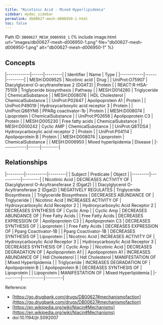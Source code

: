 ```yaml
---
title: "Nicotinic Acid - Mixed Hyperlipidemia"
sidebar: mydoc_sidebar
permalink: db00627-mesh-d006950-1.html
toc: false 
---
```



Path ID: `DB00627_MESH_D006950_1`
{% include image.html url="images/db00627-mesh-d006950-1.png" file="db00627-mesh-d006950-1.png" alt="db00627-mesh-d006950-1" %}

## Concepts

|------------|------|---------|
| Identifier | Name | Type    |
|------------|------|---------|
| MESH:D009525 | Nicotinic acid | Drug |
| UniProt:O75907 | Diacylglycerol O-acyltransferase 2 (DGAT2) | Protein |
| REACT:R-HSA-75109 | Triglyceride biosynthesis | Pathway |
| MESH:D014280 | Triglyceride | ChemicalSubstance |
| MESH:D008076 | HDL Cholesterol | ChemicalSubstance |
| UniProt:P02647 | Apolipoprotein A1 | Protein |
| UniProt:P49019 | Hydroxycarboxylic acid receptor 3 | Protein |
| UniProt:Q86YN6 | PPARg coactivator-1b | Protein |
| MESH:D008074 | Lipoprotein | ChemicalSubstance |
| UniProt:P02656 | Apolipoprotein C3 | Protein |
| MESH:D005230 | Free fatty acids | ChemicalSubstance |
| MESH:D000242 | Cyclic AMP | ChemicalSubstance |
| UniProt:Q8TDS4 | Hydroxycarboxylic acid receptor 2 | Protein |
| UniProt:P04114 | Apolipoprotein B | Protein |
| MESH:D008074 | Lipoprotein | ChemicalSubstance |
| MESH:D006950 | Mixed hyperlipidemia | Disease |
|------------|------|---------|

## Relationships

|---------|-----------|---------|
| Subject | Predicate | Object  |
|---------|-----------|---------|
| Nicotinic Acid | DECREASES ACTIVITY OF | Diacylglycerol O-Acyltransferase 2 (Dgat2) |
| Diacylglycerol O-Acyltransferase 2 (Dgat2) | NEGATIVELY REGULATES | Triglyceride Biosynthesis |
| Triglyceride Biosynthesis | DECREASES ABUNDANCE OF | Triglyceride |
| Nicotinic Acid | INCREASES ACTIVITY OF | Hydroxycarboxylic Acid Receptor 2 |
| Hydroxycarboxylic Acid Receptor 2 | DECREASES SYNTHESIS OF | Cyclic Amp |
| Cyclic Amp | DECREASES ABUNDANCE OF | Free Fatty Acids |
| Free Fatty Acids | DECREASES EXPRESSION OF | Apolipoprotein C3 |
| Apolipoprotein C3 | DECREASES SYNTHESIS OF | Lipoprotein |
| Free Fatty Acids | DECREASES EXPRESSION OF | Pparg Coactivator-1B |
| Pparg Coactivator-1B | DECREASES SYNTHESIS OF | Lipoprotein |
| Nicotinic Acid | INCREASES ACTIVITY OF | Hydroxycarboxylic Acid Receptor 3 |
| Hydroxycarboxylic Acid Receptor 3 | DECREASES SYNTHESIS OF | Cyclic Amp |
| Nicotinic Acid | DECREASES DEGRADATION OF | Apolipoprotein A1 |
| Apolipoprotein A1 | INCREASES ABUNDANCE OF | Hdl Cholesterol |
| Hdl Cholesterol | MANIFESTATION OF | Mixed Hyperlipidemia |
| Triglyceride | INCREASES DEGRADATION OF | Apolipoprotein B |
| Apolipoprotein B | DECREASES SYNTHESIS OF | Lipoprotein |
| Lipoprotein | MANIFESTATION OF | Mixed Hyperlipidemia |
|---------|-----------|---------|

Reference: 
  - [https://go.drugbank.com/drugs/DB00627#mechanismofaction](https://go.drugbank.com/drugs/DB00627#mechanismofaction)
  - [https://en.wikipedia.org/wiki/Niacin#Mechanisms](https://en.wikipedia.org/wiki/Niacin#Mechanisms)
  - doi:10.1194/jlr.S092007
